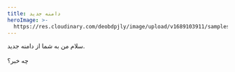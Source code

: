 ```yaml
---
title: دامنه جدید
heroImage: >-
  https://res.cloudinary.com/deobdpjly/image/upload/v1689103911/samples/animals/cat.jpg
---
```


سلام من به شما از دامنه جدید.\
\
چه خبر؟
